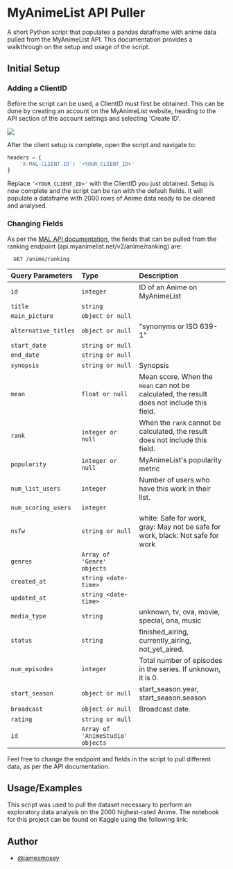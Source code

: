 
# MyAnimeList API Puller

A short Python script that populates a pandas dataframe with anime data pulled from the MyAnimeList API. This documentation provides a walkthrough on the setup and usage of the script.


## Initial Setup

### Adding a ClientID

Before the script can be used, a ClientID must first be obtained. This can be done by creating an account on the MyAnimeList website, heading to the API section of the account settings and selecting 'Create ID'.

![](https://cdn.discordapp.com/attachments/1334642856534605824/1376168062880845914/image.png?ex=683457e2&is=68330662&hm=78b86e6e04d209a390323b0c3d0d6e79a4c5f8cd2ea9bf4f0596f804a06738e9&)

After the client setup is complete, open the script and navigate to:
```py
headers = {
    'X-MAL-CLIENT-ID': '<YOUR_CLIENT_ID>'
}
```
Replace `'<YOUR_CLIENT_ID>'` with the ClientID you just obtained. Setup is now complete and the script can be ran with the default fields. It will populate a dataframe with 2000 rows of Anime data ready to be cleaned and analysed.
### Changing Fields

As per the [MAL API documentation](https://myanimelist.net/apiconfig/references/api/v2), the fields that can be pulled from the ranking endpoint (api.myanimelist.net/v2/anime/ranking) are:
```http
  GET /anime/ranking
```

| Query Parameters | Type     | Description                |
| :-------- | :------- | :------------------------- |
| `id` | `integer` | ID of an Anime on MyAnimeList |
| `title` | `string` |  |
| `main_picture` | `object or null` |  |
| `alternative_titles` | `object or null` | "synonyms or ISO 639-1" |
| `start_date` | `string or null` |  |
| `end_date` | `string or null` |  |
| `synopsis` | `string or null` | Synopsis |
| `mean` | `float or null` | Mean score. When the `mean` can not be calculated, the result does not include this field. |
| `rank` | `integer or null` | When the `rank` cannot be calculated, the result does not include this field. |
| `popularity` | `integer or null` | MyAnimeList's popularity metric |
| `num_list_users` | `integer` | Number of users who have this work in their list. |
| `num_scoring_users` | `integer` |  |
| `nsfw` | `string or null` | white: Safe for work, gray: May not be safe for work, black: Not safe for work |
| `genres` | `Array of 'Genre' objects` |  |
| `created_at` | `string <date-time>` |  |
| `updated_at` | `string <date-time>` |  |
| `media_type` | `string` | unknown, tv, ova, movie, special, ona, music |
| `status` | `string` | finished_airing, currently_airing, not_yet_aired. |
| `num_episodes` | `integer` | Total number of episodes in the series. If unknown, it is 0. |
| `start_season` | `object or null` | start_season.year, start_season.season |
| `broadcast` | `object or null` | Broadcast date. |
| `rating` | `string or null` |  |
| `id` | `Array of 'AnimeStudio' objects` |  |

Feel free to change the endpoint and fields in the script to pull different data, as per the API documentation.
## Usage/Examples

This script was used to pull the dataset necessary to perform an exploratory data analysis on the 2000 highest-rated Anime. The notebook for this project can be found on Kaggle using the following link: <coming-soon> 


## Author

- [@jamesmosey](https://www.github.com/jamesmosey)


